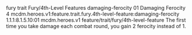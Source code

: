 <ability>
  <metadata>
    <class>fury</class>
    <feature_type>trait</feature_type>
    <file_dpath>Fury/4th-Level Features</file_dpath>
    <item_id>damaging-ferocity</item_id>
    <item_index>01</item_index>
    <item_name>Damaging Ferocity</item_name>
    <level>4</level>
    <scc>mcdm.heroes.v1:feature.trait.fury.4th-level-feature:damaging-ferocity</scc>
    <scdc>1.1.1:8.1.5.10:01</scdc>
    <source>mcdm.heroes.v1</source>
    <type>feature/trait/fury/4th-level-feature</type>
  </metadata>
  <effects>
    <effect type="mundane">The first time you take damage each combat round, you gain 2 ferocity instead of 1.</effect>
  </effects>
</ability>
